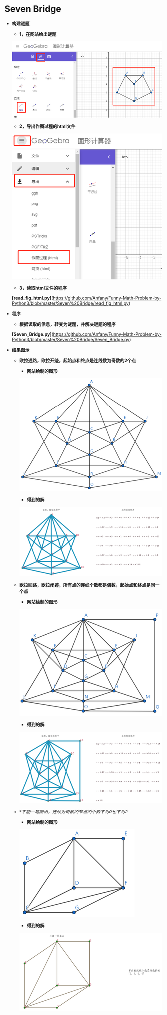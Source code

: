 # Seven Bridge


* **构建谜题**

   + **1，在网站绘出谜题**
   
   ![image](https://github.com/Anfany/Funny-Math-Problem-by-Python3/blob/master/Seven%20Bridge/fig.png)
   
   + **2，导出作图过程的html文件**
   
   ![image](https://github.com/Anfany/Funny-Math-Problem-by-Python3/blob/master/Seven%20Bridge/fig_progress.png)
      
   + **3，读取html文件的程序**
   
   **[read_fig_html.py]**(https://github.com/Anfany/Funny-Math-Problem-by-Python3/blob/master/Seven%20Bridge/read_fig_html.py)

* **程序**

   * **根据读取的信息，转变为谜题，并解决谜题的程序**
   
   **[Seven_Bridge.py]**(https://github.com/Anfany/Funny-Math-Problem-by-Python3/blob/master/Seven%20Bridge/Seven_Bridge.py)


* **结果图示**

  + **欧拉通路，欧拉开迹，起始点和终点是连线数为奇数的2个点**
  
     + **网站绘制的图形**
     
    ![image](https://github.com/Anfany/Funny-Math-Problem-by-Python3/blob/master/Seven%20Bridge/y2.png)
     
     + **得到的解**
     
    ![image](https://github.com/Anfany/Funny-Math-Problem-by-Python3/blob/master/Seven%20Bridge/2.png)
  
  + **欧拉回路，欧拉闭迹，所有点的连线个数都是偶数，起始点和终点是同一个点**
  
       + **网站绘制的图形**
     
       ![image](https://github.com/Anfany/Funny-Math-Problem-by-Python3/blob/master/Seven%20Bridge/y1.png)
     
       + **得到的解**
      
      ![image](https://github.com/Anfany/Funny-Math-Problem-by-Python3/blob/master/Seven%20Bridge/1.png)
  
  
  + **不能一笔画出，连线为奇数的节点的个数不为0也不为2*
  
       + **网站绘制的图形**
     
       ![image](https://github.com/Anfany/Funny-Math-Problem-by-Python3/blob/master/Seven%20Bridge/0.png)
     
       + **得到的解**
      
      ![image](https://github.com/Anfany/Funny-Math-Problem-by-Python3/blob/master/Seven%20Bridge/00.png)
  
  
  
  
  
